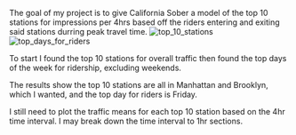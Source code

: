 The goal of my project is to give California Sober a model of the top 10 stations for impressions per 4hrs based off the riders entering and exiting said stations durring peak travel time. 
![top_10_stations](https://user-images.githubusercontent.com/87869709/148851131-a2d57409-64b0-426d-b0cc-d36c9957f440.jpeg)
![top_days_for_riders](https://user-images.githubusercontent.com/87869709/148851204-c5a408ac-d1dc-4898-b88d-7e2f432e6fb9.jpeg)

To start I found the top 10 stations for overall traffic then found the top days of the week for ridership, excluding weekends.

The results show the top 10 stations are all in Manhattan and Brooklyn, which I wanted, and the top day for riders is Friday.

I still need to plot the traffic means for each top 10 station based on the 4hr time interval. I may break down the time interval to 1hr sections.
